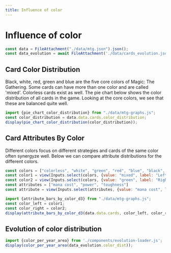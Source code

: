 ```yaml
---
title: Influence of color
---
```


# Influence of color

```js
const data = FileAttachment("./data/mtg.json").json();
const data_evolution = await FileAttachment('./data/cards_evolution.json').json();
```

## Card Color Distribution

Black, white, red, green and blue are the five core colors of Magic: The Gathering. Some cards can have more than one color and are called 'mixed'. Colorless cards exist as well. The pie chart below shows the color distribution of all cards in the game. Looking at the core colors, we see that these are balanced quite well.

```js
import {pie_chart_color_distribution} from "./data/mtg-graphs.js";
const color_distribution = data.data.cards.color_distribution;
display(pie_chart_color_distribution(color_distribution));
```

## Card Attributes By Color

Different colors focus on different strategies and cards of the same color often synergyze well. Below we can compare attribute distributions for the different colors.

```js
const colors = ["colorless", "white", "green", "red", "blue", "black", "mixed"]
const color1 = view(Inputs.select(colors, {value: "mixed", label: "Left Card Color"}));
const color2 = view(Inputs.select(colors, {value: "green", label: "Right Card Color"}));
const attributes = ["mana cost", "power", "toughness"]
const attribute = view(Inputs.select(attributes, {value: "mana cost", label: "Attribute"}));
```

```js
import {attribute_bars_by_color_d3} from "./data/mtg-graphs.js";
const color_left = color1;
const color_right = color2;
display(attribute_bars_by_color_d3(data.data.cards, color_left, color_right, attribute));
```

## Evolution of color distribution
```js
import {color_per_year_area} from './components/evolution-loader.js';
display(color_per_year_area(data_evolution.color_dist));
```

